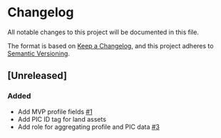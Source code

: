 # Changelog

All notable changes to this project will be documented in this file.

The format is based on [Keep a Changelog](https://keepachangelog.com/en/1.0.0/),
and this project adheres to [Semantic Versioning](https://semver.org/spec/v2.0.0.html).

## [Unreleased]

### Added

- Add MVP profile fields [#1](https://github.com/paul121/farm_regen_digital_bsc/issues/1)
- Add PIC ID tag for land assets
- Add role for aggregating profile and PIC data [#3](https://github.com/paul121/farm_regen_digital_bsc/issues/3)
